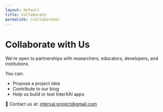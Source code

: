 ```yaml
---
layout: default
title: Collaborate
permalink: /collaborate/
---
```


# Collaborate with Us

We're open to partnerships with researchers, educators, developers, and institutions.

You can:
- Propose a project idea
- Contribute to our blog
- Help us build or test InterXAI apps

📧 Contact us at: interxai.project@gmail.com
